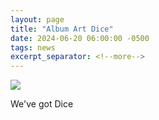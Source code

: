 ```yaml
---
layout: page
title: "Album Art Dice"
date: 2024-06-20 06:00:00 -0500
tags: news
excerpt_separator: <!--more-->
---
```


<a href="/store/" alt="Full res version"><img src="/assets/img/full/rollDice.gif"/></a>

We've got Dice
